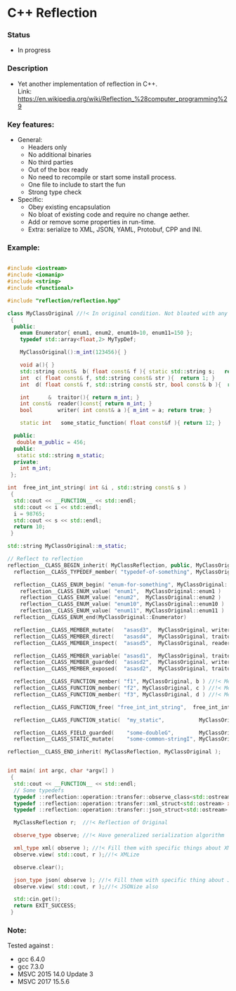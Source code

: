 # C++ Reflection

### Status
- In progress

### Description
 - Yet another implementation of reflection in C++. \
   Link: https://en.wikipedia.org/wiki/Reflection_%28computer_programming%29

### Key features:
 - General:
    * Headers only
    * No additional binaries
    * No third parties
    * Out of the box ready
    * No need to recompile or start some install process.
    * One file to include to start the fun
    * Strong type check
 - Specific:
    * Obey existing encapsulation
    * No bloat of existing code and require no change aether.
    * Add or remove some properties in run-time.
    * Extra: serialize to XML, JSON, YAML, Protobuf, CPP and INI.


### Example:
```c++

#include <iostream>
#include <iomanip>
#include <string>
#include <functional>

#include "reflection/reflection.hpp"

class MyClassOriginal //!< In original condition. Not bloated with any other code.
 {
  public:
    enum Enumerator{ enum1, enum2, enum10=10, enum11=150 };
    typedef std::array<float,2> MyTypDef;

    MyClassOriginal():m_int(123456){ }

    void a(){ }
    std::string const&  b( float const& f ){ static std::string s;   return s; }
    int  c( float const& f, std::string const& str ){  return 1; }
    int  d( float const& f, std::string const& str, bool const& b ){  return 1; }

    int      &  traitor(){ return m_int; }
    int const&  reader()const{ return m_int; }
    bool        writer( int const& a ){ m_int = a; return true; }

    static int   some_static_function( float const&f ){ return 12; }

  public:
   double m_public = 456;
  public:
   static std::string m_static;
  private:
    int m_int;
 };

int  free_int_int_string( int &i , std::string const& s )
 {
  std::cout << __FUNCTION__ << std::endl;
  std::cout << i << std::endl;
  i = 98765;
  std::cout << s << std::endl;
  return 10;
 }

std::string MyClassOriginal::m_static;

// Reflect to reflection
reflection__CLASS_BEGIN_inherit( MyClassReflection, public, MyClassOriginal )
  reflection__CLASS_TYPEDEF_member( "typedef-of-something", MyClassOriginal, MyTypDef );

  reflection__CLASS_ENUM_begin( "enum-for-something", MyClassOriginal::Enumerator );
    reflection__CLASS_ENUM_value( "enum1",  MyClassOriginal::enum1 )
    reflection__CLASS_ENUM_value( "enum2",  MyClassOriginal::enum2 )
    reflection__CLASS_ENUM_value( "enum10", MyClassOriginal::enum10 )
    reflection__CLASS_ENUM_value( "enum11", MyClassOriginal::enum11 )
  reflection__CLASS_ENUM_end(MyClassOriginal::Enumerator)

  reflection__CLASS_MEMBER_mutate(   "asasd3",  MyClassOriginal, writer   )//!< Access to member by using only writer
  reflection__CLASS_MEMBER_direct(   "asasd4",  MyClassOriginal, traitor  )//!< Access to member by using only traitor
  reflection__CLASS_MEMBER_inspect(  "asasd5",  MyClassOriginal, reader   )//!< Access to member by using only reader

  reflection__CLASS_MEMBER_variable( "asasd1",  MyClassOriginal, traitor, reader ) //!< Access to member by using traitor and reader
  reflection__CLASS_MEMBER_guarded(  "asasd2",  MyClassOriginal, writer, reader  ) //!< Access to member by using writer  and reader
  reflection__CLASS_MEMBER_exposed(  "asasd2",  MyClassOriginal, traitor, writer ) //!< Access to member by using traitor and writer

  reflection__CLASS_FUNCTION_member( "f1", MyClassOriginal, b ) //!< Member function
  reflection__CLASS_FUNCTION_member( "f2", MyClassOriginal, c ) //!< Member function
  reflection__CLASS_FUNCTION_member( "f3", MyClassOriginal, d ) //!< Member function

  reflection__CLASS_FUNCTION_free( "free_int_int_string",  free_int_int_string ) //!< Inject non-member function.

  reflection__CLASS_FUNCTION_static(  "my_static",           MyClassOriginal, some_static_function )

  reflection__CLASS_FIELD_guarded(    "some-doubleG",        MyClassOriginal, m_public          )
  reflection__CLASS_STATIC_mutate(    "some-common-stringI", MyClassOriginal, m_static   )

reflection__CLASS_END_inherit( MyClassReflection, MyClassOriginal );


int main( int argc, char *argv[] )
 {
  std::cout << __FUNCTION__ << std::endl;
  // Some typedefs
  typedef ::reflection::operation::transfer::observe_class<std::ostream> observe_type;
  typedef ::reflection::operation::transfer::xml_struct<std::ostream> xml_type;
  typedef ::reflection::operation::transfer::json_struct<std::ostream> json_type;

  MyClassReflection r;  //!< Reflection of Original

  observe_type observe; //!< Have generalized serialization algorithm

  xml_type xml( observe ); //!< Fill them with specific things about XML
  observe.view( std::cout, r );//!< XMLize

  observe.clear();

  json_type json( observe ); //!< Fill them with specific thing about JSON
  observe.view( std::cout, r );//!< JSONize also

  std::cin.get();
  return EXIT_SUCCESS;
 }

 ```

### Note:
Tested against :
 - gcc 6.4.0
 - gcc 7.3.0
 - MSVC 2015 14.0 Update 3
 - MSVC 2017 15.5.6